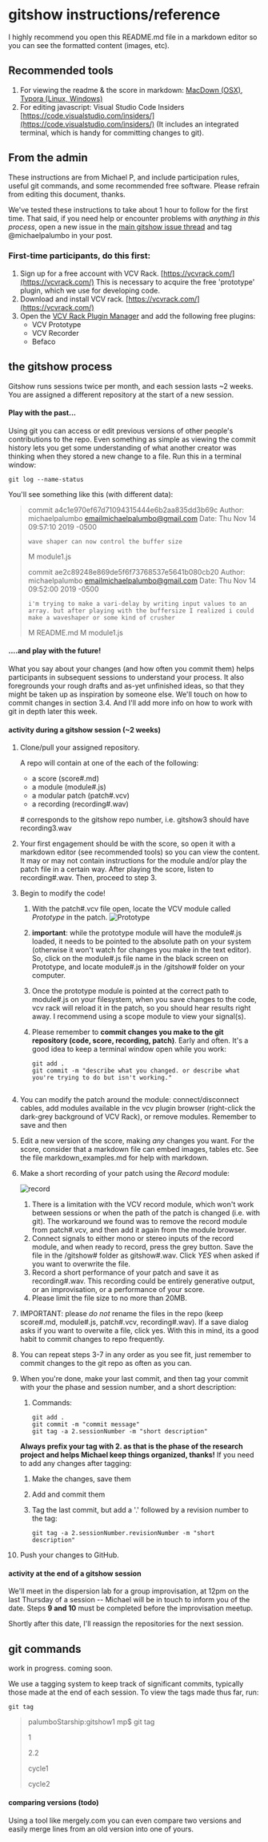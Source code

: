 # gitshow instructions/reference

I highly recommend you open this README.md file in a markdown editor so you can see the formatted content (images, etc). 
## Recommended tools
1. For viewing the readme & the score in markdown: [MacDown (OSX)](https://macdown.uranusjr.com/), [Typora (Linux, Windows)](https://alternativeto.net/software/typora/)
2. For editing javascript: Visual Studio Code Insiders [https://code.visualstudio.com/insiders/](https://code.visualstudio.com/insiders/) (It includes an integrated terminal, which is handy for committing changes to git). 


## From the admin
These instructions are from Michael P, and include participation rules, useful git commands, and some recommended free software. Please refrain from editing this document, thanks. 

We've tested these instructions to take about 1 hour to follow for the first time. That said, if you need help or encounter problems with *anything in this process*, open a new issue in the [main gitshow issue thread](https://github.com/dispersionlab/gitshow/issues) and tag @michaelpalumbo in your post. 

### First-time participants, do this first:
1. Sign up for a free account with VCV Rack. [https://vcvrack.com/](https://vcvrack.com/) This is necessary to acquire the free 'prototype' plugin, which we use for developing code. 
2. Download and install VCV rack. [https://vcvrack.com/](https://vcvrack.com/)
3. Open the [VCV Rack Plugin Manager](https://vcvrack.com/plugins.html) and add the following free plugins:
	- VCV Prototype
	- VCV Recorder
	- Befaco



## the gitshow process
Gitshow runs sessions twice per month, and each session lasts ~2 weeks. You are assigned a different repository at the start of a new session. 

#### Play with the past...
Using git you can access or edit previous versions of other people's contributions to the repo. Even something as simple as viewing the commit history lets you get some understanding of what another creator was thinking when they stored a new change to a file. Run this in a terminal window:

```shell
git log --name-status
```
You'll see something like this (with different data):
> commit a4c1e970ef67d71094315444e6b2aa835dd3b69c
> Author: michaelpalumbo <emailmichaelpalumbo@gmail.com>
> Date:   Thu Nov 14 09:57:10 2019 -0500
> 
>     wave shaper can now control the buffer size
> 
> M   module1.js
> 
> commit ae2c89248e869de5f6f73768537e5641b080cb20
> Author: michaelpalumbo <emailmichaelpalumbo@gmail.com>
> Date:   Thu Nov 14 09:52:00 2019 -0500
> 
>     i'm trying to make a vari-delay by writing input values to an array. but after playing with the buffersize I realized i could make a waveshaper or some kind of crusher
> 
> M   README.md
> M   module1.js

#### ....and play with the future!
What you say about your changes (and how often you commit them) helps participants in subsequent sessions to understand your process. It also foregrounds your rough drafts and as-yet unfinished ideas, so that they might be taken up as inspiration by someone else. We'll touch on how to commit changes in section 3.4. And I'll add more info on how to work with git in depth later this week. 

#### activity during a gitshow session (~2 weeks)

1. Clone/pull your assigned repository.

	A repo will contain at one of the each of the following:
	- a score (score#.md)
	- a module (module#.js)
	- a modular patch (patch#.vcv)
	- a recording (recording#.wav)
	
	\# corresponds to the gitshow repo number, i.e. gitshow3 should have recording3.wav

2. Your first engagement should be with the score, so open it with a markdown editor (see recommended tools) so you can view the content. It may or may not contain instructions for the module and/or play the patch file in a certain way. After playing the score, listen to recording#.wav. Then, proceed to step 3. 

3. Begin to modify the code! 
	1. With the patch#.vcv file open, locate the VCV module called *Prototype* in the patch. ![*Prototype*](/Users/mp/_gitshows/gitShow1/admin/prototypeModule.jpeg)	
	
	2. **important**: while the prototype module will have the module#.js loaded, it needs to be pointed to the absolute path on your system (otherwise it won't watch for changes you make in the text editor). So, click on the module#.js file name in the black screen on Prototype, and locate module#.js in the /gitshow# folder on your computer. 
	
	3. Once the prototype module is pointed at the correct path to module#.js on your filesystem, when you save changes to the code, vcv rack will reload it in the patch, so you should hear results right away. I recommend using a scope module to view your signal(s). 
	
	4. Please remember to **commit changes you make to the git repository (code, score, recording, patch)**. Early and often. It's a good idea to keep a terminal window open while you work:
	
		```shell
		git add .
		git commit -m "describe what you changed. or describe what you're trying to do but isn't working."
	 

4. You can modify the patch around the module: connect/disconnect cables, add modules available in the vcv plugin browser (right-click the dark-grey background of VCV Rack), or remove modules. Remember to save and then 
	
5. Edit a new version of the score, making *any* changes you want. For the score, consider that a markdown file can embed images, tables etc. See the file markdown_examples.md for help with markdown. 

6. Make a short recording of your patch using the *Record* module:

	![record](/Users/mp/_gitshows/gitShow1/admin/recordModule.jpeg)
	
	1. There is a limitation with the VCV record module, which won't work between sessions or when the path of the patch is changed (i.e. with git). The workaround we found was to remove the record module from patch#.vcv, and then add it again from the module browser. 
	2. Connect signals to either mono or stereo inputs of the record module, and when ready to record, press the grey button. Save the file in the /gitshow# folder as gitshow#.wav. Click *YES* when asked if you want to overwrite the file. 
	3.  Record a short performance of your patch and save it as recording#.wav. This recording could be entirely generative output, or an improvisation, or a performance of your score. 
	4. Please limit the file size to no more than 20MB. 

7. IMPORTANT: please *do not* rename the files in the repo (keep score#.md, module#.js, patch#.vcv, recording#.wav). If a save dialog asks if you want to overwite a file, click yes. With this in mind, its a good habit to commit changes to repo frequently.  

8. You can repeat steps 3-7 in any order as you see fit, just remember to commit changes to the git repo as often as you can. 

9. When you're done, make your last commit, and then tag your commit with your the phase and session number, and a short description:

	1. Commands:
	
		```shell
		git add .
		git commit -m "commit message"
		git tag -a 2.sessionNumber -m "short description"
		```
	**Always prefix your tag with 2. as that is the phase of the research project and helps Michael keep things organized, thanks!**
	If you need to add any changes after tagging:
	
	1. Make the changes, save them
	2. Add and commit them
	3. Tag the last commit, but add a '.' followed by a revision number to the tag:

		```shell
		git tag -a 2.sessionNumber.revisionNumber -m "short description"

10. Push your changes to GitHub. 

#### activity at the end of a gitshow session

We'll meet in the dispersion lab for a group improvisation, at 12pm on the last Thursday of a session -- Michael will be in touch to inform you of the date. Steps **9 and 10** must be completed before the improvisation meetup. 

Shortly after this date, I'll reassign the repositories for the next session.  



## git commands
work in progress. coming soon.

We use a tagging system to keep track of significant commits, typically those made at the end of each session. To view the tags made thus far, run:

```shell
git tag
```
> palumboStarship:gitshow1 mp$ git tag
> 
> 1
> 
> 2.2
> 
> cycle1
> 
> cycle2
> 

#### comparing versions (todo)
Using a tool like mergely.com you can even compare two versions and easily merge lines from an old version into one of yours. 



	

